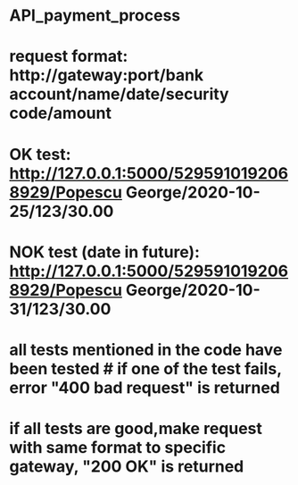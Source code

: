 # API_payment_process

# request format: http://gateway:port/bank account/name/date/security code/amount 
# OK test: http://127.0.0.1:5000/5295910192068929/Popescu George/2020-10-25/123/30.00 
# NOK test (date in future): http://127.0.0.1:5000/5295910192068929/Popescu George/2020-10-31/123/30.00 
# all tests mentioned in the code have been tested # if one of the test fails, error "400 bad request" is returned 
# if all tests are good,make request with same format to specific gateway, "200 OK" is returned
